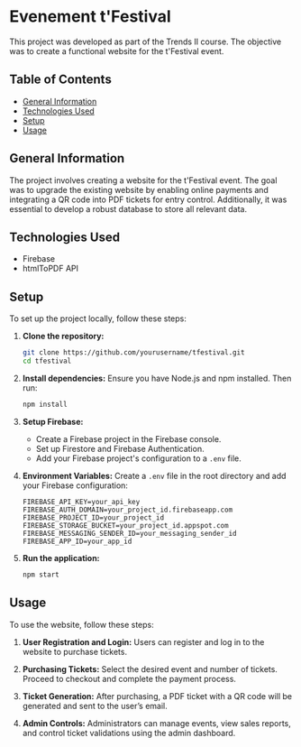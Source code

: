 # Evenement t'Festival

This project was developed as part of the Trends II course. The objective was to create a functional website for the t'Festival event.

## Table of Contents
- [General Information](#general-information)
- [Technologies Used](#technologies-used)
- [Setup](#setup)
- [Usage](#usage)

## General Information
The project involves creating a website for the t'Festival event. The goal was to upgrade the existing website by enabling online payments and integrating a QR code into PDF tickets for entry control. Additionally, it was essential to develop a robust database to store all relevant data.

## Technologies Used
- Firebase
- htmlToPDF API

## Setup
To set up the project locally, follow these steps:

1. **Clone the repository:**
    ```sh
    git clone https://github.com/yourusername/tfestival.git
    cd tfestival
    ```

2. **Install dependencies:**
    Ensure you have Node.js and npm installed. Then run:
    ```sh
    npm install
    ```

3. **Setup Firebase:**
    - Create a Firebase project in the Firebase console.
    - Set up Firestore and Firebase Authentication.
    - Add your Firebase project's configuration to a `.env` file.

4. **Environment Variables:**
    Create a `.env` file in the root directory and add your Firebase configuration:
    ```env
    FIREBASE_API_KEY=your_api_key
    FIREBASE_AUTH_DOMAIN=your_project_id.firebaseapp.com
    FIREBASE_PROJECT_ID=your_project_id
    FIREBASE_STORAGE_BUCKET=your_project_id.appspot.com
    FIREBASE_MESSAGING_SENDER_ID=your_messaging_sender_id
    FIREBASE_APP_ID=your_app_id
    ```

5. **Run the application:**
    ```sh
    npm start
    ```

## Usage
To use the website, follow these steps:

1. **User Registration and Login:**
    Users can register and log in to the website to purchase tickets.

2. **Purchasing Tickets:**
    Select the desired event and number of tickets. Proceed to checkout and complete the payment process.

3. **Ticket Generation:**
    After purchasing, a PDF ticket with a QR code will be generated and sent to the user’s email.

4. **Admin Controls:**
    Administrators can manage events, view sales reports, and control ticket validations using the admin dashboard.
